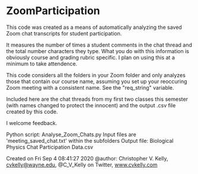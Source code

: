 # ZoomParticipation

This code was created as a means of automatically analyzing the saved
Zoom chat transcripts for student participation.

It measures the number of times a student comments in the chat thread
and the total number characters they type. What you do with this information
is obviously course and grading rubric specific. I plan on using this
at a minimum to take attendence.

This code considers all the folders in your Zoom folder and only analyzes
those that contain our course name, assuming you set up your reoccuring
Zoom meeting with a consistent name. See the "req_string" variable.

Included here are the chat threads from my first two classes this semester 
(with names changed to protect the innocent) and the output .csv file 
created by this code. 

I welcome feedback.

Python script: Analyse_Zoom_Chats.py
Input files are 'meeting_saved_chat.txt' within the subfolders
Output file: Biological Physics Chat Participation Data.csv

Created on Fri Sep  4 08:41:27 2020
@author: Christopher V. Kelly, cvkelly@wayne.edu, 
@C_V_Kelly on Twitter,
www.cvkelly.com
